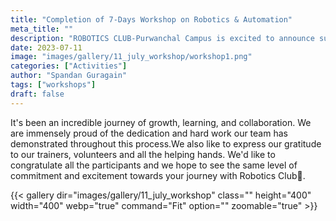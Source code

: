 ```yaml
---
title: "Completion of 7-Days Workshop on Robotics & Automation"
meta_title: ""
description: "ROBOTICS CLUB-Purwanchal Campus is excited to announce successful completion of 7-Days Workshop on Robotics & Automation!🙌"
date: 2023-07-11
image: "images/gallery/11_july_workshop/workshop1.png"
categories: ["Activities"]
author: "Spandan Guragain"
tags: ["workshops"]
draft: false
---
```


It's been an incredible journey of growth, learning, and collaboration. We are immensely proud of the dedication and hard work our team has demonstrated throughout this process.We also like to express our gratitude to our trainers, volunteers and all the helping hands.
We'd like to congratulate all the participants and we hope to see the same level of commitment and excitement towards your journey with Robotics Club🎉. 

{{< gallery dir="images/gallery/11_july_workshop" class="" height="400" width="400" webp="true" command="Fit" option="" zoomable="true" >}}


